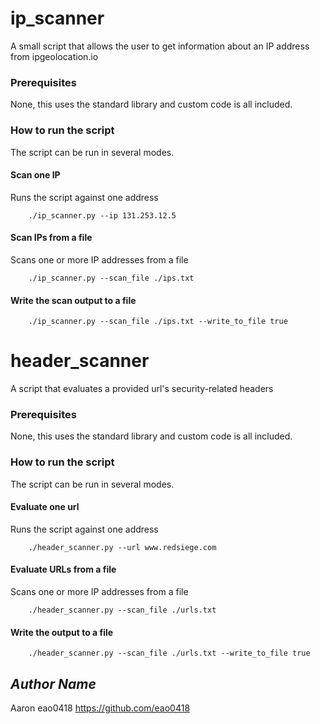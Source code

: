 # ip_scanner
A small script that allows the user to get information about an IP address from ipgeolocation.io
### Prerequisites
None, this uses the standard library and custom code is all included.
### How to run the script
The script can be run in several modes. 
#### Scan one IP
Runs the script against one address
```shell
    ./ip_scanner.py --ip 131.253.12.5
```
#### Scan IPs from a file
Scans one or more IP addresses from a file 
```shell
    ./ip_scanner.py --scan_file ./ips.txt
```
#### Write the scan output to a file
```shell
    ./ip_scanner.py --scan_file ./ips.txt --write_to_file true
```

# header_scanner
A script that evaluates a provided url's security-related headers
### Prerequisites
None, this uses the standard library and custom code is all included.
### How to run the script
The script can be run in several modes. 
#### Evaluate one url
Runs the script against one address
```shell
    ./header_scanner.py --url www.redsiege.com
```
#### Evaluate URLs from a file
Scans one or more IP addresses from a file 
```shell
    ./header_scanner.py --scan_file ./urls.txt
```
#### Write the output to a file
```shell
    ./header_scanner.py --scan_file ./urls.txt --write_to_file true
```

## *Author Name*
Aaron
eao0418
https://github.com/eao0418